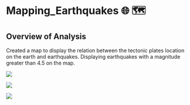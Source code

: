# Mapping_Earthquakes 🌐 🗺️ 


## Overview of Analysis
Created a map to display the relation between the tectonic plates location on the earth and earthquakes. Displaying earthquakes with a magnitude greater than 4.5 on the map. 

![](/https://github.com/AJMnd/Mapping_Earthquakes/blob/main/Earthquake_Challenge/static/js/satellite.png)


![](/https://github.com/AJMnd/Mapping_Earthquakes/blob/main/Earthquake_Challenge/static/js/tectonic_plates.png)


![](/https://github.com/AJMnd/Mapping_Earthquakes/blob/main/Earthquake_Challenge/static/js/major_earthquakes.png)
